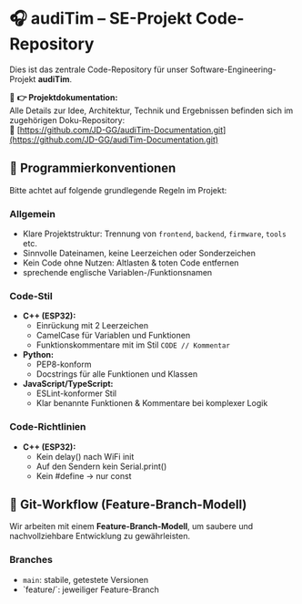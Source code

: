 # 🎧 audiTim – SE-Projekt Code-Repository

Dies ist das zentrale Code-Repository für unser Software-Engineering-Projekt **audiTim**.

📝 **👉 Projektdokumentation:**  
Alle Details zur Idee, Architektur, Technik und Ergebnissen befinden sich im zugehörigen Doku-Repository:  
📎 [https://github.com/JD-GG/audiTim-Documentation.git](https://github.com/JD-GG/audiTim-Documentation.git)

## 📐 Programmierkonventionen

Bitte achtet auf folgende grundlegende Regeln im Projekt:

### Allgemein

-  Klare Projektstruktur: Trennung von `frontend`, `backend`, `firmware`, `tools` etc.
-  Sinnvolle Dateinamen, keine Leerzeichen oder Sonderzeichen
-  Kein Code ohne Nutzen: Altlasten & toten Code entfernen
-  sprechende englische Variablen-/Funktionsnamen

### Code-Stil

- **C++ (ESP32):**
  - Einrückung mit 2 Leerzeichen
  - CamelCase für Variablen und Funktionen
  - Funktionskommentare mit im Stil `CODE // Kommentar ` 
- **Python:**
  - PEP8-konform
  - Docstrings für alle Funktionen und Klassen
- **JavaScript/TypeScript:**
  - ESLint-konformer Stil
  - Klar benannte Funktionen & Kommentare bei komplexer Logik

### Code-Richtlinien

- **C++ (ESP32):**
  - Kein delay() nach WiFi init
  - Auf den Sendern kein Serial.print()
  - Kein \#define -> nur const

## 🔀 Git-Workflow (Feature-Branch-Modell)

Wir arbeiten mit einem **Feature-Branch-Modell**, um saubere und nachvollziehbare Entwicklung zu gewährleisten.

### Branches

- `main`: stabile, getestete Versionen
- `feature/<kurzer-namer>´: jeweiliger Feature-Branch